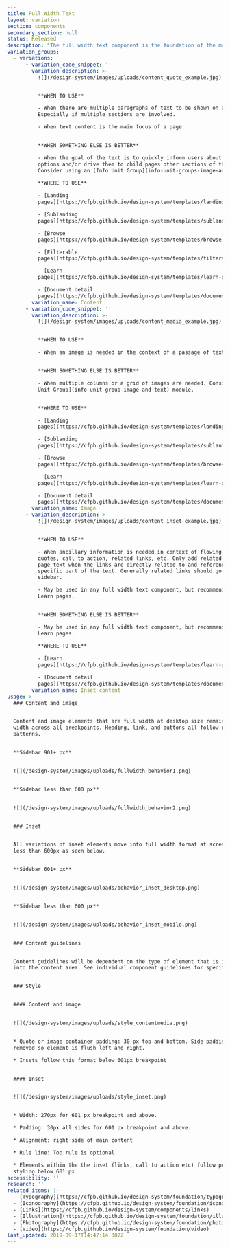 ```yaml
---
title: Full Width Text
layout: variation
section: components
secondary_section: null
status: Released
description: "The full width text component is the foundation of the main content area of many pages. Spanning the full main content area within a given template, it houses basic text content that follows [our typographic hierarchy](https://cfpb.github.io/design-system/foundation/typography) with the option to add pull quotes, images, inset information, and tables in-line.\n\nMore information about the Full Width Text component can be found at:\n\n<http://cfpb.github.io/design-manual/page-components/fullwidth-text.html>\t\n\nand\n\n<https://cfpb.github.io/capital-framework/components/cf-layout/#custom-content-layouts>"
variation_groups:
  - variations:
      - variation_code_snippet: ''
        variation_description: >-
          ![](/design-system/images/uploads/content_quote_example.jpg)


          **WHEN TO USE**

          - When there are multiple paragraphs of text to be shown on a page.
          Especially if multiple sections are involved.

          - When text content is the main focus of a page.


          **WHEN SOMETHING ELSE IS BETTER**

          - When the goal of the text is to quickly inform users about a set of
          options and/or drive them to child pages other sections of the site.
          Consider using an [Info Unit Group](info-unit-groups-image-and-text).
          
          **WHERE TO USE**

          - [Landing
          pages](https://cfpb.github.io/design-system/templates/landing-pages)

          - [Sublanding
          pages](https://cfpb.github.io/design-system/templates/sublanding-pages)

          - [Browse
          pages](https://cfpb.github.io/design-system/templates/browse-pages)

          - [Filterable
          pages](https://cfpb.github.io/design-system/templates/filterable-pages)

          - [Learn
          pages](https://cfpb.github.io/design-system/templates/learn-pages)

          - [Document detail
          pages](https://cfpb.github.io/design-system/templates/document-detail-pages)
        variation_name: Content
      - variation_code_snippet: ''
        variation_description: >-
          ![](/design-system/images/uploads/content_media_example.jpg)


          **WHEN TO USE**

          - When an image is needed in the context of a passage of text


          **WHEN SOMETHING ELSE IS BETTER**

          - When multiple columns or a grid of images are needed. Consider the [Info
          Unit Group](info-unit-group-image-and-text) module.


          **WHERE TO USE**

          - [Landing
          pages](https://cfpb.github.io/design-system/templates/landing-pages)

          - [Sublanding
          pages](https://cfpb.github.io/design-system/templates/sublanding-pages)

          - [Browse
          pages](https://cfpb.github.io/design-system/templates/browse-pages)

          - [Learn
          pages](https://cfpb.github.io/design-system/templates/learn-pages)

          - [Document detail
          pages](https://cfpb.github.io/design-system/templates/document-detail-pages)
        variation_name: Image
      - variation_description: >-
          ![](/design-system/images/uploads/content_inset_example.jpg)


          **WHEN TO USE**

          - When ancillary information is needed in context of flowing text, such as
          quotes, call to action, related links, etc. Only add related links within
          page text when the links are directly related to and referenced in a
          specific part of the text. Generally related links should go in the
          sidebar.

          - May be used in any full width text component, but recommended only for
          Learn pages.


          **WHEN SOMETHING ELSE IS BETTER**

          - May be used in any full width text component, but recommended only for
          Learn pages.
          
          **WHERE TO USE**

          - [Learn
          pages](https://cfpb.github.io/design-system/templates/learn-pages)

          - [Document detail
          pages](https://cfpb.github.io/design-system/templates/document-detail-pages)
        variation_name: Inset content
usage: >-
  ### Content and image


  Content and image elements that are full width at desktop size remain full
  width across all breakpoints. Heading, link, and buttons all follow responsive
  patterns.


  **Sidebar 901+ px**


  ![](/design-system/images/uploads/fullwidth_behavior1.png)


  **Sidebar less than 600 px**


  ![](/design-system/images/uploads/fullwidth_behavior2.png)


  ### Inset


  All variations of inset elements move into full width format at screen widths
  less than 600px as seen below.


  **Sidebar 601+ px**


  ![](/design-system/images/uploads/behavior_inset_desktop.png)


  **Sidebar less than 600 px**


  ![](/design-system/images/uploads/behavior_inset_mobile.png)


  ### Content guidelines


  Content guidelines will be dependent on the type of element that is inserted
  into the content area. See individual component guidelines for specifics.


  ### Style


  #### Content and image


  ![](/design-system/images/uploads/style_contentmedia.png)


  * Quote or image container padding: 30 px top and bottom. Side padding is
  removed so element is flush left and right.

  * Insets follow this format below 601px breakpoint


  #### Inset


  ![](/design-system/images/uploads/style_inset.png)


  * Width: 270px for 601 px breakpoint and above.

  * Padding: 30px all sides for 601 px breakpoint and above.

  * Alignment: right side of main content

  * Rule line: Top rule is optional

  * Elements within the the inset (links, call to action etc) follow prefooter
  styling below 601 px
accessibility: ''
research: ''
related_items: |-
  - [Typography](https://cfpb.github.io/design-system/foundation/typography)
  - [Iconography](https://cfpb.github.io/design-system/foundation/iconography)
  - [Links](https://cfpb.github.io/design-system/components/links)
  - [Illustration](https://cfpb.github.io/design-system/foundation/illustration)
  - [Photography](https://cfpb.github.io/design-system/foundation/photography)
  - [Video](https://cfpb.github.io/design-system/foundation/video)
last_updated: 2019-09-17T14:47:14.382Z
---
```


